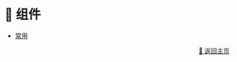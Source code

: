 # 🧩 组件

- [常用](./common/index-zh_CN.md)

<!-- - [ AI 调用](./ai_call-zh_CN.md)

- [交互/输出](./interactive-zh_CN.md)

- [流程控制](./flow_control-zh_CN.md)

- [代码](./code-zh_CN.md) -->

<p align="right" >
  <a href="../../README-zh_CN.md">
    🔗 返回主页
  </a>
</p>
